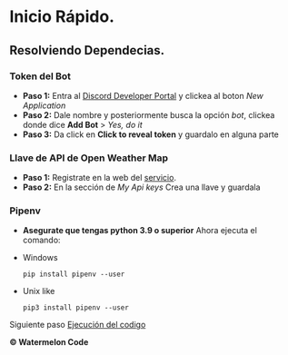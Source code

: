# Inicio Rápido.

## Resolviendo Dependecias.
   ### Token del Bot
   + **Paso 1:**
   Entra al [Discord Developer Portal](https://discord.com/developers/applications) y clickea al boton *New Application*
   + **Paso 2:** Dale nombre y posteriormente busca la opción *bot*, clickea donde dice **Add Bot** > *Yes, do it*
   + **Paso 3:** Da click en **Click to reveal token** y guardalo en alguna parte
   ### Llave de API de Open Weather Map
   
   + **Paso 1:** Registrate en la web del [servicio](https://openweathermap.org/).
   + **Paso 2:** En la sección de *My Api keys* Crea una llave y guardala

   ### Pipenv
   + **Asegurate que tengas python 3.9 o superior**
   Ahora ejecuta el comando:

+ Windows
   ```shell
   pip install pipenv --user
   ```
+ Unix like
   ```shell
   pip3 install pipenv --user
   ```

Siguiente paso [Ejecución del codigo](./startUp.md)

**© Watermelon Code**
